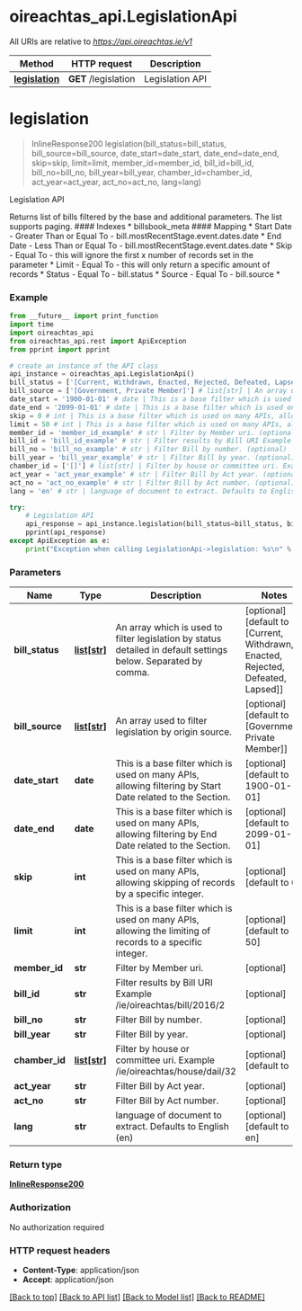 # oireachtas_api.LegislationApi

All URIs are relative to *https://api.oireachtas.ie/v1*

Method | HTTP request | Description
------------- | ------------- | -------------
[**legislation**](LegislationApi.md#legislation) | **GET** /legislation | Legislation API


# **legislation**
> InlineResponse200 legislation(bill_status=bill_status, bill_source=bill_source, date_start=date_start, date_end=date_end, skip=skip, limit=limit, member_id=member_id, bill_id=bill_id, bill_no=bill_no, bill_year=bill_year, chamber_id=chamber_id, act_year=act_year, act_no=act_no, lang=lang)

Legislation API

Returns list of bills filtered by the base and additional parameters. The list supports paging. #### Indexes * billsbook_meta  #### Mapping * Start Date - Greater Than or Equal To - bill.mostRecentStage.event.dates.date * End Date - Less Than or Equal To - bill.mostRecentStage.event.dates.date * Skip - Equal To - this will ignore the first x number of records set in the parameter * Limit - Equal To - this will only return a specific amount of records * Status - Equal To - bill.status * Source - Equal To - bill.source * 

### Example
```python
from __future__ import print_function
import time
import oireachtas_api
from oireachtas_api.rest import ApiException
from pprint import pprint

# create an instance of the API class
api_instance = oireachtas_api.LegislationApi()
bill_status = ['[Current, Withdrawn, Enacted, Rejected, Defeated, Lapsed]'] # list[str] | An array which is used to filter legislation by status detailed in default settings below.  Separated by comma. (optional) (default to [Current, Withdrawn, Enacted, Rejected, Defeated, Lapsed])
bill_source = ['[Government, Private Member]'] # list[str] | An array used to filter legislation by origin source. (optional) (default to [Government, Private Member])
date_start = '1900-01-01' # date | This is a base filter which is used on many APIs, allowing filtering by Start Date related to the Section. (optional) (default to 1900-01-01)
date_end = '2099-01-01' # date | This is a base filter which is used on many APIs, allowing filtering by End Date related to the Section. (optional) (default to 2099-01-01)
skip = 0 # int | This is a base filter which is used on many APIs, allowing skipping of records by a specific integer. (optional) (default to 0)
limit = 50 # int | This is a base filter which is used on many APIs, allowing the limiting of records to a specific integer. (optional) (default to 50)
member_id = 'member_id_example' # str | Filter by Member uri. (optional)
bill_id = 'bill_id_example' # str | Filter results by Bill URI Example   /ie/oireachtas/bill/2016/2  (optional)
bill_no = 'bill_no_example' # str | Filter Bill by number. (optional)
bill_year = 'bill_year_example' # str | Filter Bill by year. (optional)
chamber_id = ['[]'] # list[str] | Filter by house or committee uri. Example  /ie/oireachtas/house/dail/32  (optional) (default to [])
act_year = 'act_year_example' # str | Filter Bill by Act year. (optional)
act_no = 'act_no_example' # str | Filter Bill by Act number. (optional)
lang = 'en' # str | language of document to extract. Defaults to English (en) (optional) (default to en)

try:
    # Legislation API
    api_response = api_instance.legislation(bill_status=bill_status, bill_source=bill_source, date_start=date_start, date_end=date_end, skip=skip, limit=limit, member_id=member_id, bill_id=bill_id, bill_no=bill_no, bill_year=bill_year, chamber_id=chamber_id, act_year=act_year, act_no=act_no, lang=lang)
    pprint(api_response)
except ApiException as e:
    print("Exception when calling LegislationApi->legislation: %s\n" % e)
```

### Parameters

Name | Type | Description  | Notes
------------- | ------------- | ------------- | -------------
 **bill_status** | [**list[str]**](str.md)| An array which is used to filter legislation by status detailed in default settings below.  Separated by comma. | [optional] [default to [Current, Withdrawn, Enacted, Rejected, Defeated, Lapsed]]
 **bill_source** | [**list[str]**](str.md)| An array used to filter legislation by origin source. | [optional] [default to [Government, Private Member]]
 **date_start** | **date**| This is a base filter which is used on many APIs, allowing filtering by Start Date related to the Section. | [optional] [default to 1900-01-01]
 **date_end** | **date**| This is a base filter which is used on many APIs, allowing filtering by End Date related to the Section. | [optional] [default to 2099-01-01]
 **skip** | **int**| This is a base filter which is used on many APIs, allowing skipping of records by a specific integer. | [optional] [default to 0]
 **limit** | **int**| This is a base filter which is used on many APIs, allowing the limiting of records to a specific integer. | [optional] [default to 50]
 **member_id** | **str**| Filter by Member uri. | [optional] 
 **bill_id** | **str**| Filter results by Bill URI Example   /ie/oireachtas/bill/2016/2  | [optional] 
 **bill_no** | **str**| Filter Bill by number. | [optional] 
 **bill_year** | **str**| Filter Bill by year. | [optional] 
 **chamber_id** | [**list[str]**](str.md)| Filter by house or committee uri. Example  /ie/oireachtas/house/dail/32  | [optional] [default to []]
 **act_year** | **str**| Filter Bill by Act year. | [optional] 
 **act_no** | **str**| Filter Bill by Act number. | [optional] 
 **lang** | **str**| language of document to extract. Defaults to English (en) | [optional] [default to en]

### Return type

[**InlineResponse200**](InlineResponse200.md)

### Authorization

No authorization required

### HTTP request headers

 - **Content-Type**: application/json
 - **Accept**: application/json

[[Back to top]](#) [[Back to API list]](../README.md#documentation-for-api-endpoints) [[Back to Model list]](../README.md#documentation-for-models) [[Back to README]](../README.md)

